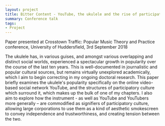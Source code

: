 ```yaml
---
layout: project
title: Bitter Content - YouTube, the ukulele and the rise of participatory commodification
summary: Conference talk
tags:
- Project
---
```


Paper presented at Crosstown Traffic: Popular Music Theory and Practice conference, University of Huddersfield, 3rd September 2018

The ukulele has, in various guises, and amongst various overlapping and distinct social worlds, experienced a spectacular growth in popularity over the course of the last ten years. This is well-documented in journalistic and popular cultural sources, but remains virtually unexplored academically, which I aim to begin correcting in my ongoing doctoral research. This paper briefly examines the ukulele's popularity specifically on the online video-based social network YouTube, and the structures of participatory culture which surround it, which makes up the bulk of one of my chapters. I also aim to explore how the instrument - as well as YouTube and YouTubers more generally – are commodified as signifiers of participatory culture, allowing large corporations to use them as a kind of aesthetic smokescreen to convey independence and trustworthiness, and creating tension between the two.